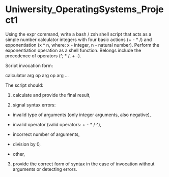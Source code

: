 # Uniwersity_OperatingSystems_Project1

Using the expr command, write a bash / zsh shell script that acts as a simple number calculator
integers with four basic actions (+ - * /) and
exponentiation (x ^ n, where: x - integer, n - natural number). Perform the exponentiation operation as a shell function. Belongs
include the precedence of operators (^, * /, + -).

Script invocation form:

calculator arg op arg op arg ...

The script should:

1) calculate and provide the final result,

2) signal syntax errors:

- invalid type of arguments (only integer arguments, also negative),

- invalid operator (valid operators: + - * / ^),

- incorrect number of arguments,

- division by 0,

- other,

3) provide the correct form of syntax in the case of invocation without arguments or detecting errors.